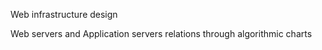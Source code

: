 Web infrastructure design

Web servers and Application servers relations through algorithmic charts
